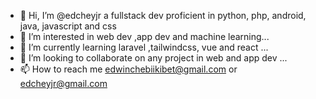 - 👋 Hi, I’m @edcheyjr a fullstack dev proficient in python, php, android, java, javascript and css
- 👀 I’m interested in web dev ,app dev and machine learning...
- 🌱 I’m currently learning laravel ,tailwindcss, vue and react ...
- 💞️ I’m looking to collaborate on any project in web and app dev ...
- 📫 How to reach me edwinchebiikibet@gmail.com or edcheyjr@gmail.com

<!---
edcheyjr/edcheyjr is a ✨ special ✨ repository because its `README.md` (this file) appears on your GitHub profile.
You can click the Preview link to take a look at your changes.
--->
